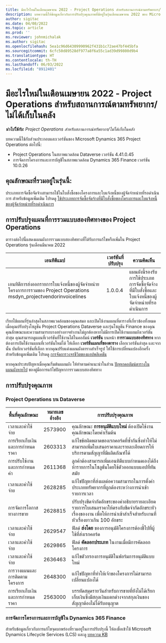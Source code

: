 ```yaml
---
title: มีอะไรใหม่ในเดือนเมษายน 2022 - Project Operations สำหรับสถานการณ์ตามทรัพยากร/ไม่ได้เก็บในคลัง
description: บทความนี้ให้ข้อมูลเกี่ยวกับการปรับปรุงคุณภาพที่มีอยู่ในรุ่นเดือนเมษายน 2022 ของ Microsoft Dynamics 365 Project Operations สำหรับสถานการณ์ตามทรัพยากร/ไม่ได้เก็บในคลัง
author: sigitac
ms.date: 04/08/2022
ms.topic: article
ms.prod: ''
ms.reviewer: johnmichalak
ms.author: sigitac
ms.openlocfilehash: 5ea1c96d64309990962f431b1c72ae47bf445bfa
ms.sourcegitcommit: 6cfc50d89528df977a8f6a55c1ad39d99800d9b4
ms.translationtype: HT
ms.contentlocale: th-TH
ms.lasthandoff: 06/03/2022
ms.locfileid: "8912401"
---
```

# <a name="whats-new-april-2022---project-operations-for-resourcenon-stocked-based-scenarios"></a>มีอะไรใหม่ในเดือนเมษายน 2022 - Project Operations สำหรับสถานการณ์ตามทรัพยากร/ไม่ได้เก็บในคลัง

_**นำไปใช้กับ:** Project Operations สำหรับสถานการณ์ทรัพยากร/ไม่ได้เก็บในคลัง_

บทความนี้ใช้กับส่วนประกอบและเวอร์ชันของ Microsoft Dynamics 365 Project Operations ต่อไปนี้:

- Project Operations ในสภาพแวดล้อม Dataverse เวอร์ชัน 4.41.0.45
- การจัดการโครงการและการบัญชีในสภาพแวดล้อม Dynamics 365 Finance เวอร์ชัน 10.0.26

## <a name="features-included-in-this-release"></a>คุณลักษณะที่รวมอยู่ในรุ่นนี้:

ประเภทการจัดซื้อจัดจ้างสามารถใช้ในใบสั่งซื้อของโครงการและใบแจ้งหนี้ของผู้จัดจำหน่ายที่รอดำเนินการ สำหรับข้อมูลเพิ่มเติม โปรดดู [ใช้ประเภทการจัดซื้อจัดจ้างที่มีใบสั่งซื้อของโครงการและใบแจ้งหนี้ของผู้จัดจำหน่ายที่รอดำเนินการ](configure-procurement-categories.md)

## <a name="project-operations-dual-write-maps-updates"></a>การปรับปรุงแผนที่การรวมแบบสองทิศทางของ Project Operations

ตารางต่อไปนี้แสดงแผนผังการรวมแบบสองทิศทางที่ได้รับการแก้ไขหรือเพิ่มใน Project Operations รุ่นเดือนมีนาคม 2022

| เอนทิตีแมป | เวอร์ชันที่ปรับปรุง | ความคิดเห็น |
| -------------- | ------------------- | ------------|
| เอนทิตีการส่งออกรายการใบแจ้งหนี้ของผู้จัดจำหน่ายโครงการการรวมของ Project Operations msdyn\_projectvendorinvoicelines | 1.0.0.4 | แผนผังนี้รองรับการใช้ประเภทการจัดซื้อจัดจ้างที่มีใบสั่งซื้อและใบแจ้งหนี้ของผู้จัดจำหน่ายที่รอดำเนินการ |

เรียกใช้แผนที่รุ่นล่าสุดในสภาพแวดล้อมของคุณเสมอ และเปิดใช้งานแผนที่ตารางที่เกี่ยวข้องทั้งหมดเมื่อคุณปรับปรุงโซลูชัน Project Operations Dataverse และรุ่นโซลูชัน Finance ของคุณ คุณลักษณะและความสามารถบางอย่างอาจทำงานไม่ถูกต้องหากไม่มีการเปิดใช้งานแผนผังเวอร์ชันล่าสุด คุณสามารถดูแผนที่เวอร์ชันที่ใช้งานได้ในคอลัมน์ **เวอร์ชัน** บนหน้า **การรวมแบบสองทิศทาง** หากต้องการเปิดใช้งานแผนที่เวอร์ชันใหม่ได้ ให้เลือก **เวอร์ชันแผนที่ของตาราง** เลือกเวอร์ชันล่าสุด และจากนั้น บันทึกเวอร์ชันที่เลือก หากคุณปรับแต่งแผนผังตารางสำเร็จรูป ให้ใช้การเปลี่ยนแปลงอีกครั้ง สำหรับข้อมูลเพิ่มเติม โปรดดู [การจัดการวงจรชีวิตของแอปพลิเคชัน](/dynamics365/fin-ops-core/dev-itpro/data-entities/dual-write/app-lifecycle-management)

หากคุณประสบปัญหาเมื่อคุณเริ่มต้นแผนผัง ให้ทำตามคำแนะนำในส่วน [ปัญหาคอลัมน์ตารางในแผนผังหายไป](/dynamics365/fin-ops-core/dev-itpro/data-entities/dual-write/dual-write-troubleshooting-finops-upgrades#missing-table-columns-issue-on-maps) ของคู่มือการแก้ไขปัญหาการรวมแบบสองทิศทาง

## <a name="quality-updates"></a>การปรับปรุงคุณภาพ

### <a name="project-operations-on-dataverse"></a>Project Operations บน Dataverse

| พื้นที่คุณลักษณะ | หมายเลขอ้างอิง | การปรับปรุงคุณภาพ |
| ------------ | ---------------- | -------------- |
| เวลาและค่าใช้จ่าย | 2573900 | คุณลักษณะ **การอนุมัติแบบใหม่** ต้องเปิดใช้งานคุณลักษณะโดยค่าเริ่มต้น |
| การเรียกเก็บเงินและการกำหนดราคา | 2603313 | แก้ไขข้อผิดพลาดของเรกคอร์ดที่ซ้ำกันซึ่งทำให้ไม่สามารถเพิ่มใบเสนอราคาและรายละเอียดการให้บริการตามสัญญาที่มีผลิตภัณฑ์ได้ |
| การปรับใช้งานและการกำหนดค่า | 2611368 | ลูกค้าต้องสามารถเพิ่มเอนทิตีแบบกำหนดเองได้ถึงห้ารายการในโซลูชันโดยใช้ตัวออกแบบแอปที่ทันสมัย |
| เวลาและค่าใช้จ่าย | 2628285 | แก้ไขปัญหาที่ส่งผลต่อความสามารถในการตั้งค่าประเภททรัพยากรที่ถูกต้องระหว่างการนำเข้ารายการเวลา |
|   การจัดการโอกาสทางการขาย| 2628815 | ปรับปรุงขีดจำกัดอักขระของคำอธิบายรายละเอียดรายการใบเสนอราคาให้ตรงกับขีดจำกัดอักขระหัวเรื่องของงาน เพื่อให้การนำเข้าสำเร็จสำหรับงานที่หัวเรื่องยาวเกิน 100 อักขระ |
| เวลาและค่าใช้จ่าย| 2629547 | ฟิลด์ **ส่งโดย** ของการอนุมัติโครงการต้องชี้ไปที่ผู้ใช้ที่ส่งเรกคอร์ด |
| เวลาและค่าใช้จ่าย| 2629865 | ฟิลด์ **คัดลอกประเภท** ในงานเมื่อมีการคัดลอกโครงการ |
| เวลาและค่าใช้จ่าย| 2636463 | แก้ไขตัวกรองการอนุมัติในฟอร์มการอนุมัติแบบใหม่ |
| การวางแผนและการติดตามโครงการ | 2648300 | แก้ไขปัญหาที่ทำให้เจ้าของโครงการไม่สามารถเปลี่ยนแปลงได้ |
| การเรียกเก็บเงินและการกำหนดราคา | 2563000 | บรรทัดสมุดรายวันสำหรับการขายที่ยังไม่ได้เรียกเก็บเงินซึ่งมีสกุลเงินแตกต่างจากสกุลเงินของสัญญาต้องไม่ได้รับอนุญาต |

### <a name="project-management-and-accounting-in-dynamics-365-finance"></a>การจัดการโครงการและการบัญชีใน Dynamics 365 Finance

สำหรับข้อมูลเกี่ยวกับการแก้ไขจุดบกพร่องที่รวมอยู่ในการปรับปรุงนี้ ให้ลงชื่อเข้าใช้ Microsoft Dynamics Lifecycle Services (LCS) และดู [บทความ KB](https://fix.lcs.dynamics.com/Issue/Details?bugId=662864)
